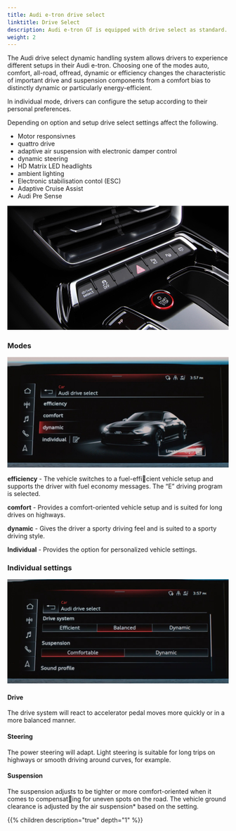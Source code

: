 ```yaml
---
title: Audi e-tron drive select 
linktitle: Drive Select
description: Audi e-tron GT is equipped with drive select as standard.
weight: 2
---
```


The Audi drive select dynamic handling system allows drivers to experience different setups in their Audi e-tron.
Choosing one of the modes auto, comfort, all-road, offread, dynamic or efficiency changes the characteristic of important drive and suspension components from a comfort bias to distinctly 
dynamic or particularly energy-efficient.

In individual mode, drivers can configure the setup according to their personal preferences.

Depending on option and setup drive select settings affect the following.

- Motor responsivnes
- quattro drive
- adaptive air suspension with electronic damper control
- dynamic steering
- HD Matrix LED headlights
- ambient lighting
- Electronic stabilisation contol (ESC)
- Adaptive Cruise Assist
- Audi Pre Sense


![Drive Select](driveselectbuttons.jpg "Drive Select are available as seperate buttons and from MMI")

### Modes

![Drive Select Menu](driveselectmenu.jpg "Drive Select menu in MMI")

**efficiency** - The vehicle switches to a fuel-efficient vehicle setup and supports the driver with fuel economy messages. The “E” driving program is selected.  

**comfort** - Provides a comfort-oriented vehicle setup and is suited for long drives on highways.

**dynamic** - Gives the driver a sporty driving feel and is suited to a sporty driving style. 

**Individual** - Provides the option for personalized vehicle settings.

### Individual settings

![Individual settings](individualsettings.jpg "Individual settings")

#### Drive

The drive system will react to accelerator pedal moves more quickly or in a more balanced manner.

#### Steering

The power steering will adapt. Light steering is suitable for long trips on highways or smooth driving around curves, for example. 

#### Suspension

The suspension adjusts to be tighter or more comfort-oriented when it comes to compensating for uneven spots on the road.
The vehicle ground clearance is adjusted by the air suspension* based on the setting.




{{% children description="true" depth="1" %}}
